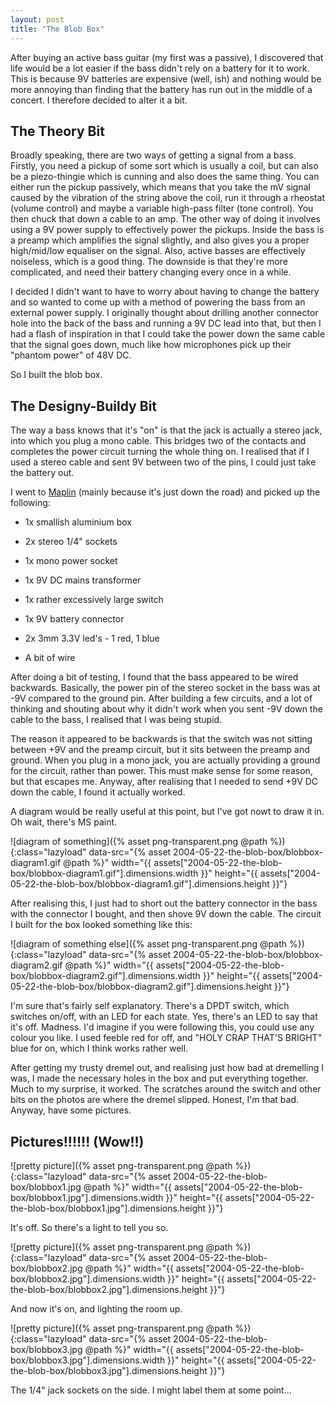 ```yaml
---
layout: post
title: "The Blob Box"
---
```

After buying an active bass guitar (my first was a passive), I discovered that
life would be a lot easier if the bass didn't rely on a battery for it to
work. This is because 9V batteries are expensive (well, ish) and nothing would
be more annoying than finding that the battery has run out in the middle of a
concert. I therefore decided to alter it a bit.

## The Theory Bit

Broadly speaking, there are two ways of getting a signal from a bass. Firstly,
you need a pickup of some sort which is usually a coil, but can also be a
piezo-thingie which is cunning and also does the same thing. You can either
run the pickup passively, which means that you take the mV signal caused by
the vibration of the string above the coil, run it through a rheostat (volume
control) and maybe a variable high-pass filter (tone control). You then chuck
that down a cable to an amp. The other way of doing it involves using a 9V
power supply to effectively power the pickups. Inside the bass is a preamp
which amplifies the signal slightly, and also gives you a proper high/mid/low
equaliser on the signal. Also, active basses are effectively noiseless, which
is a good thing. The downside is that they're more complicated, and need their
battery changing every once in a while.

I decided I didn't want to have to worry about having to change the battery
and so wanted to come up with a method of powering the bass from an external
power supply. I originally thought about drilling another connector hole into
the back of the bass and running a 9V DC lead into that, but then I had a
flash of inspiration in that I could take the power down the same cable that
the signal goes down, much like how microphones pick up their "phantom power"
of 48V DC.

So I built the blob box.

## The Designy-Buildy Bit

The way a bass knows that it's "on" is that the jack is actually a stereo
jack, into which you plug a mono cable. This bridges two of the contacts and
completes the power circuit turning the whole thing on. I realised that if I
used a stereo cable and sent 9V between two of the pins, I could just take the
battery out.

I went to [Maplin][1] (mainly because it's just down the road) and picked up
the following:

  * 1x smallish aluminium box

  * 2x stereo 1/4" sockets

  * 1x mono power socket

  * 1x 9V DC mains transformer

  * 1x rather excessively large switch

  * 1x 9V battery connector

  * 2x 3mm 3.3V led's - 1 red, 1 blue

  * A bit of wire

After doing a bit of testing, I found that the bass appeared to be wired
backwards. Basically, the power pin of the stereo socket in the bass was at
-9V compared to the ground pin. After building a few circuits, and a lot of
thinking and shouting about why it didn't work when you sent -9V down the
cable to the bass, I realised that I was being stupid.

The reason it appeared to be backwards is that the switch was not sitting
between +9V and the preamp circuit, but it sits between the preamp and ground.
When you plug in a mono jack, you are actually providing a ground for the
circuit, rather than power. This must make sense for some reason, but that
escapes me. Anyway, after realising that I needed to send +9V DC down the
cable, I found it actually worked.

A diagram would be really useful at this point, but I've got nowt to draw it
in. Oh wait, there's MS paint.

![diagram of something]({% asset png-transparent.png @path %}){:class="lazyload" data-src="{% asset 2004-05-22-the-blob-box/blobbox-diagram1.gif @path %}" width="{{ assets["2004-05-22-the-blob-box/blobbox-diagram1.gif"].dimensions.width }}" height="{{ assets["2004-05-22-the-blob-box/blobbox-diagram1.gif"].dimensions.height }}"}

After realising this, I just had to short out the battery connector in the
bass with the connector I bought, and then shove 9V down the cable. The
circuit I built for the box looked something like this:

![diagram of something else]({% asset png-transparent.png @path %}){:class="lazyload" data-src="{% asset 2004-05-22-the-blob-box/blobbox-diagram2.gif @path %}" width="{{ assets["2004-05-22-the-blob-box/blobbox-diagram2.gif"].dimensions.width }}" height="{{ assets["2004-05-22-the-blob-box/blobbox-diagram2.gif"].dimensions.height }}"}

I'm sure that's fairly self explanatory. There's a DPDT switch, which switches
on/off, with an LED for each state. Yes, there's an LED to say that it's off.
Madness. I'd imagine if you were following this, you could use any colour you
like. I used feeble red for off, and "HOLY CRAP THAT'S BRIGHT" blue for on,
which I think works rather well.

After getting my trusty dremel out, and realising just how bad at dremelling I
was, I made the necessary holes in the box and put everything together. Much
to my surprise, it worked. The scratches around the switch and other bits on
the photos are where the dremel slipped. Honest, I'm that bad. Anyway, have
some pictures.

## Pictures!!!!!! (Wow!!)

![pretty picture]({% asset png-transparent.png @path %}){:class="lazyload" data-src="{% asset 2004-05-22-the-blob-box/blobbox1.jpg @path %}" width="{{ assets["2004-05-22-the-blob-box/blobbox1.jpg"].dimensions.width }}" height="{{ assets["2004-05-22-the-blob-box/blobbox1.jpg"].dimensions.height }}"}

It's off. So there's a light to tell you so.

![pretty picture]({% asset png-transparent.png @path %}){:class="lazyload" data-src="{% asset 2004-05-22-the-blob-box/blobbox2.jpg @path %}" width="{{ assets["2004-05-22-the-blob-box/blobbox2.jpg"].dimensions.width }}" height="{{ assets["2004-05-22-the-blob-box/blobbox2.jpg"].dimensions.height }}"}

And now it's on, and lighting the room up.

![pretty picture]({% asset png-transparent.png @path %}){:class="lazyload" data-src="{% asset 2004-05-22-the-blob-box/blobbox3.jpg @path %}" width="{{ assets["2004-05-22-the-blob-box/blobbox3.jpg"].dimensions.width }}" height="{{ assets["2004-05-22-the-blob-box/blobbox3.jpg"].dimensions.height }}"}

The 1/4" jack sockets on the side. I might label them at some point...

   [1]: http://www.maplin.co.uk